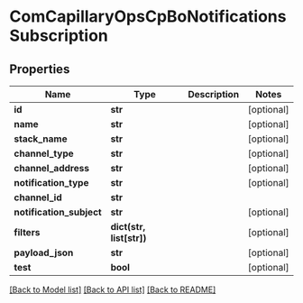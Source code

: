 # ComCapillaryOpsCpBoNotificationsSubscription

## Properties
Name | Type | Description | Notes
------------ | ------------- | ------------- | -------------
**id** | **str** |  | [optional] 
**name** | **str** |  | [optional] 
**stack_name** | **str** |  | [optional] 
**channel_type** | **str** |  | [optional] 
**channel_address** | **str** |  | [optional] 
**notification_type** | **str** |  | [optional] 
**channel_id** | **str** |  | 
**notification_subject** | **str** |  | [optional] 
**filters** | **dict(str, list[str])** |  | [optional] 
**payload_json** | **str** |  | [optional] 
**test** | **bool** |  | [optional] 

[[Back to Model list]](../README.md#documentation-for-models) [[Back to API list]](../README.md#documentation-for-api-endpoints) [[Back to README]](../README.md)

